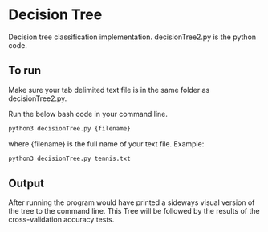 # Decision Tree

Decision tree classification implementation. decisionTree2.py is the python code.

## To run

Make sure your tab delimited text file is in the same folder as decisionTree2.py.

Run the below bash code in your command line.

```bash
python3 decisionTree.py {filename}
```
where {filename} is the full name of your text file. Example: 

```bash
python3 decisionTree.py tennis.txt
```

## Output

After running the program would have printed a sideways visual version of the tree to the command line. This Tree will be followed by the results of the cross-validation accuracy tests.
